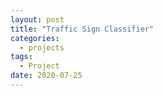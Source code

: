 ```yaml
---
layout: post
title: "Traffic Sign Classifier"
categories:
  - projects
tags:
  - Project
date: 2020-07-25
---
```

